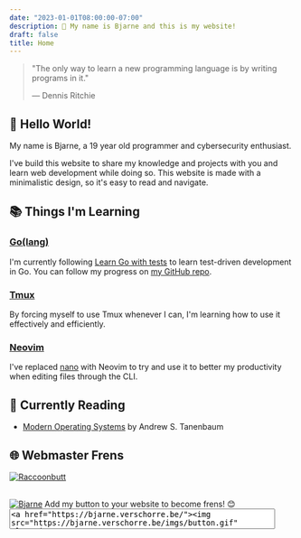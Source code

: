 ```yaml
---
date: "2023-01-01T08:00:00-07:00"
description: 👋 My name is Bjarne and this is my website!
draft: false
title: Home
---
```



> "The only way to learn a new programming language is by writing programs in it."
> 
> — Dennis Ritchie

<script src="/js/home_page.js"></script>

## 👋 Hello World!
My name is Bjarne, a 19 year old programmer and cybersecurity enthusiast.

I've build this website to share my knowledge and projects with you and learn web development while doing so. This website is made with a minimalistic design, so it's easy to read and navigate.


## 📚 Things I'm Learning
### [Go(lang)](https://go.dev/)
I'm currently following [Learn Go with tests](https://quii.gitbook.io/learn-go-with-tests/) to learn test-driven development in Go. You can follow my progress on [my GitHub repo](https://github.com/BjarneVerschorre/Learn-Go-with-tests).

### [Tmux](https://github.com/tmux/tmux/)
By forcing myself to use Tmux whenever I can, I'm learning how to use it effectively and efficiently.

### [Neovim](https://neovim.io/)
I've replaced [nano](https://nano-editor.org/) with Neovim to try and use it to better my productivity when editing files through the CLI.

## 📖 Currently Reading
- [Modern Operating Systems](https://www.goodreads.com/book/show/144716295-modern-operating-systems-global-edition) by Andrew S. Tanenbaum

## 🌐 Webmaster Frens
<a href="https://raccoonbutt.com/" rel="noopener" target="_blank"><img class="friend-button" src="/imgs/raccoon.gif" alt="Raccoonbutt"></a>

<br>
<a href="https://bjarne.verschorre.be/"><img class="friend-button" src="https://bjarne.verschorre.be/imgs/button.gif" alt="Bjarne"></a>
Add my button to your website to become frens! 😊
<textarea onfocus="this.select()" readonly="" style="width:470px;resize:none;">
<a href="https://bjarne.verschorre.be/"><img src="https://bjarne.verschorre.be/imgs/button.gif" alt="Bjarne"></a></textarea>